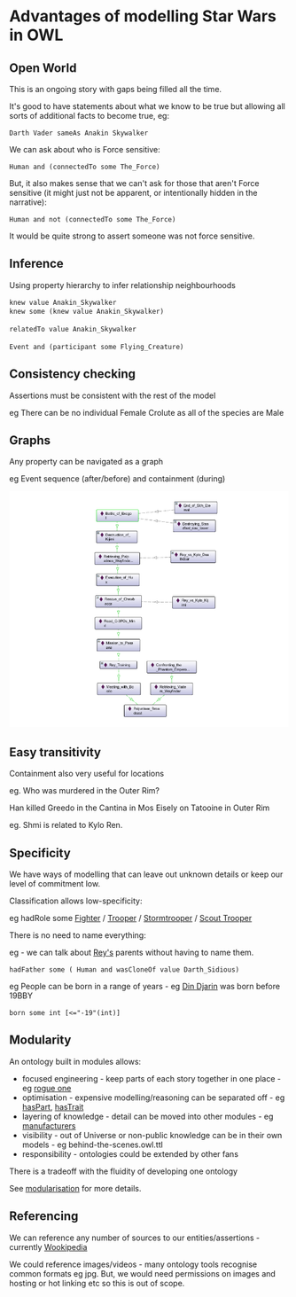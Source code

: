 # Advantages of modelling Star Wars in OWL

## Open World

This is an ongoing story with gaps being filled all the time.

It's good to have statements about what we know to be true but allowing all sorts of additional facts to become true, eg:

    Darth Vader sameAs Anakin Skywalker

We can ask about who is Force sensitive:

    Human and (connectedTo some The_Force)

But, it also makes sense that we can't ask for those that aren't Force sensitive (it might just not be apparent, or intentionally hidden in the narrative):

    Human and not (connectedTo some The_Force)

It would be quite strong to assert someone was not force sensitive.

## Inference

Using property hierarchy to infer relationship neighbourhoods

    knew value Anakin_Skywalker
    knew some (knew value Anakin_Skywalker)

    relatedTo value Anakin_Skywalker

    Event and (participant some Flying_Creature)

## Consistency checking

Assertions must be consistent with the rest of the model

eg There can be no individual Female Crolute as all of the species are Male 

## Graphs

Any property can be navigated as a graph

eg Event sequence (after/before) and containment (during)

![TROS timeline](events-TROS.png)

## Easy transitivity

Containment also very useful for locations

eg. Who was murdered in the Outer Rim?

Han killed Greedo in the Cantina in Mos Eisely on Tatooine in Outer Rim

eg. Shmi is related to Kylo Ren.

## Specificity

We have ways of modelling that can leave out unknown details or 
keep our level of commitment low.

Classification allows low-specificity:

eg hadRole some [Fighter](http://star-wars-ontology.herokuapp.com/classes/-147972479/) /
[Trooper](http://star-wars-ontology.herokuapp.com/classes/-342567613/) /
[Stormtrooper](http://star-wars-ontology.herokuapp.com/classes/251660378/) /
[Scout Trooper](http://star-wars-ontology.herokuapp.com/classes/-959023870/)

There is no need to name everything:

eg - we can talk about [Rey's](http://star-wars-ontology.herokuapp.com/individuals/-953035158/) parents without having to name them.
    
    hadFather some ( Human and wasCloneOf value Darth_Sidious)

eg People can be born in a range of years - eg [Din Djarin](http://star-wars-ontology.herokuapp.com/individuals/956466486/) was born before 19BBY

    born some int [<="-19"(int)]

## Modularity

An ontology built in modules allows:
* focused engineering - keep parts of each story together in one place -
eg [rogue one](http://star-wars-ontology.herokuapp.com/ontologies/2022284490/)
* optimisation - expensive modelling/reasoning can be separated off -
eg [hasPart](http://star-wars-ontology.herokuapp.com/objectproperties/-256302191/),
[hasTrait](http://star-wars-ontology.herokuapp.com/objectproperties/-822504072/)
* layering of knowledge - detail can be moved into other modules - 
eg [manufacturers](http://star-wars-ontology.herokuapp.com/objectproperties/-354745533/)
* visibility - out of Universe or non-public knowledge can be in their own models - eg behind-the-scenes.owl.ttl
* responsibility - ontologies could be extended by other fans

There is a tradeoff with the fluidity of developing one ontology

See [modularisation](modularisation.md) for more details.

## Referencing

We can reference any number of sources to our entities/assertions - currently [Wookipedia](https://starwars.fandom.com/)

We could reference images/videos - many ontology tools recognise common formats eg jpg.
But, we would need permissions on images and hosting or hot linking etc so this is out of scope.
